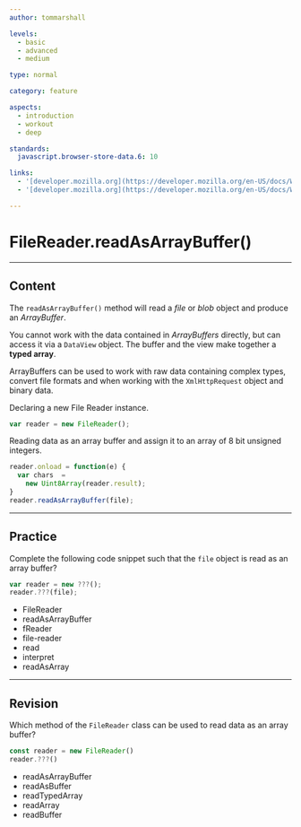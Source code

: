 ```yaml
---
author: tommarshall

levels:
  - basic
  - advanced
  - medium

type: normal

category: feature

aspects:
  - introduction
  - workout
  - deep

standards:
  javascript.browser-store-data.6: 10

links:
  - '[developer.mozilla.org](https://developer.mozilla.org/en-US/docs/Web/API/FileReader/readAsArrayBuffer){website}'
  - '[developer.mozilla.org](https://developer.mozilla.org/en-US/docs/Web/JavaScript/Typed_arrays){website}'

---
```

# FileReader.readAsArrayBuffer()

---
## Content

The `readAsArrayBuffer()` method will read a *file* or *blob* object and produce an *ArrayBuffer*.

You cannot work with the data contained in *ArrayBuffers* directly, but can access it via a `DataView` object. The buffer and the view make together a **typed array**.

ArrayBuffers can be used to work with raw data containing complex types, convert file formats and when working with the `XmlHttpRequest` object and binary data.

Declaring a new File Reader instance.

```javascript
var reader = new FileReader();
```

Reading data as an array buffer and assign it to an array of 8 bit unsigned integers.

```javascript
reader.onload = function(e) {
  var chars  =
    new Uint8Array(reader.result);
}
reader.readAsArrayBuffer(file);
```

---
## Practice

Complete the following code snippet such that the `file` object is read as an array buffer?

```javascript
var reader = new ???();
reader.???(file);
```

* FileReader
* readAsArrayBuffer
* fReader
* file-reader
* read
* interpret
* readAsArray

---
## Revision

Which method of the `FileReader` class can be used to read data as an array buffer?

```javascript
const reader = new FileReader()
reader.???()
```

* readAsArrayBuffer
* readAsBuffer
* readTypedArray
* readArray
* readBuffer
 

